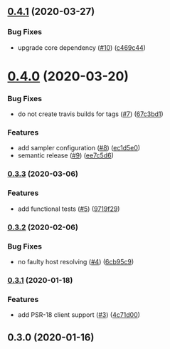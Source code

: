 ## [0.4.1](https://github.com/auxmoney/OpentracingBundle-Zipkin/compare/v0.4.0...v0.4.1) (2020-03-27)


### Bug Fixes

* upgrade core dependency ([#10](https://github.com/auxmoney/OpentracingBundle-Zipkin/issues/10)) ([c469c44](https://github.com/auxmoney/OpentracingBundle-Zipkin/commit/c469c44c9b4b23e64884340a1dfdbca0c90b755b))

# [0.4.0](https://github.com/auxmoney/OpentracingBundle-Zipkin/compare/v0.3.3...v0.4.0) (2020-03-20)


### Bug Fixes

* do not create travis builds for tags ([#7](https://github.com/auxmoney/OpentracingBundle-Zipkin/issues/7)) ([67c3bd1](https://github.com/auxmoney/OpentracingBundle-Zipkin/commit/67c3bd1b661279b64813f1a09605edc3a2e71c35))


### Features

* add sampler configuration ([#8](https://github.com/auxmoney/OpentracingBundle-Zipkin/issues/8)) ([ec1d5e0](https://github.com/auxmoney/OpentracingBundle-Zipkin/commit/ec1d5e0b8dd7ed818de9444fda2ac7992fe3b624))
* semantic release ([#9](https://github.com/auxmoney/OpentracingBundle-Zipkin/issues/9)) ([ee7c5d6](https://github.com/auxmoney/OpentracingBundle-Zipkin/commit/ee7c5d6c29643be3e4235bf8bac2f4ba2cd24262))

### [0.3.3](https://github.com/auxmoney/OpentracingBundle-Zipkin/compare/v0.3.2...v0.3.3) (2020-03-06)


### Features

* add functional tests ([#5](https://github.com/auxmoney/OpentracingBundle-Zipkin/issues/5)) ([9719f29](https://github.com/auxmoney/OpentracingBundle-Zipkin/commit/9719f29c1e9b7d8d6a673993811a53bcc3ed9648))

### [0.3.2](https://github.com/auxmoney/OpentracingBundle-Zipkin/compare/v0.3.1...v0.3.2) (2020-02-06)


### Bug Fixes

* no faulty host resolving ([#4](https://github.com/auxmoney/OpentracingBundle-Zipkin/issues/4)) ([6cb95c9](https://github.com/auxmoney/OpentracingBundle-Zipkin/commit/6cb95c958b5a27a13edc909d65bb5fbcd9d8880f))

### [0.3.1](https://github.com/auxmoney/OpentracingBundle-Zipkin/compare/v0.3.0...v0.3.1) (2020-01-18)


### Features

* add PSR-18 client support ([#3](https://github.com/auxmoney/OpentracingBundle-Zipkin/issues/3)) ([4c71d00](https://github.com/auxmoney/OpentracingBundle-Zipkin/commit/4c71d0006ae86d572e97340ec0fece5a738f8c03))

## 0.3.0 (2020-01-16)
